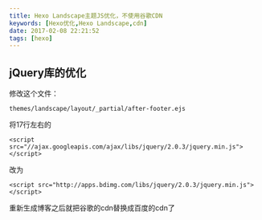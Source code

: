 ```yaml
---
title: Hexo Landscape主题JS优化，不使用谷歌CDN
keywords: [Hexo优化,Hexo Landscape,cdn]
date: 2017-02-08 22:21:52
tags: [hexo]
---
```

jQuery库的优化
---
修改这个文件：
```
themes/landscape/layout/_partial/after-footer.ejs
```
将17行左右的
```
<script src="//ajax.googleapis.com/ajax/libs/jquery/2.0.3/jquery.min.js"></script>
```
改为
```
<script src="http://apps.bdimg.com/libs/jquery/2.0.3/jquery.min.js"></script>
```
重新生成博客之后就把谷歌的cdn替换成百度的cdn了
